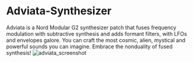 # Adviata-Synthesizer
Adviata is a Nord Modular G2 synthesizer patch that fuses frequency modulation with subtractive synthesis and adds formant filters, with LFOs and envelopes galore. You can craft the most cosmic, alien, mystical and powerful sounds you can imagine. Embrace the nonduality of fused synthesis!
![adviata_screenshot](adviat_screenshot.jpg)
